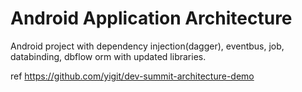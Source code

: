 # Android Application Architecture
Android project with dependency injection(dagger), eventbus, job, databinding, dbflow orm with updated libraries.

ref https://github.com/yigit/dev-summit-architecture-demo
